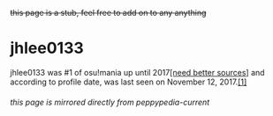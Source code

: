 <s>this page is a stub, feel free to add on to any anything</s>

<h1>jhlee0133</h1>

jhlee0133 was #1 of osu!mania up until 2017[[need better sources]](https://www.reddit.com/r/osugame/comments/62r7vh/jhlee0l33_is_now_1_in_osumania_ranking_taking/[) and according to profile date, was last seen on November 12, 2017.[[1]](https://osu.ppy.sh/users/140148)

###### this page is mirrored directly from peppypedia-current

